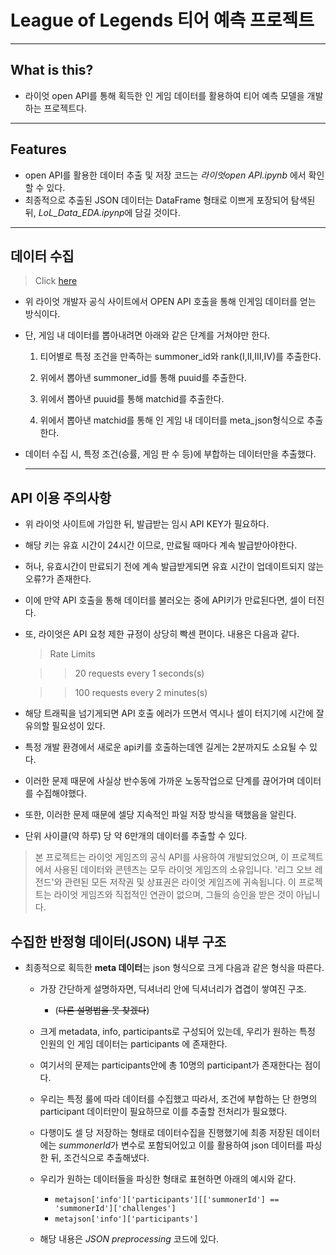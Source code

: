 # League of Legends 티어 예측 프로젝트

---

## **What is this?**

- 라이엇 open API를 통해 획득한 인 게임 데이터를 활용하여 티어 예측 모델을 개발하는 프로젝트다.

---

## **Features**

- open API를 활용한 데이터 추출 및 저장 코드는 *라이엇open API.ipynb* 에서 확인할 수 있다.
- 최종적으로 추출된 JSON 데이터는 DataFrame 형태로 이쁘게 포장되어 탐색된 뒤, *LoL_Data_EDA.ipynp*에 담길 것이다.

---

## **데이터 수집**

> Click [here](https://developer.riotgames.com/)

- 위 라이엇 개발자 공식 사이트에서 OPEN API 호출을 통해 인게임 데이터를 얻는 방식이다.

- 단, 게임 내 데이터를 뽑아내려면 아래와 같은 단계를 거쳐야만 한다.

  1. 티어별로 특정 조건을 만족하는 summoner_id와 rank(I,II,III,IV)를 추출한다.

  2. 위에서 뽑아낸 summoner_id를 통해 puuid를 추출한다.

  3. 위에서 뽑아낸 puuid를 통해 matchid를 추출한다.

  4. 위에서 뽑아낸 matchid를 통해 인 게임 내 데이터를 meta_json형식으로 추출한다.

- 데이터 수집 시, 특정 조건(승률, 게임 판 수 등)에 부합하는 데이터만을 추출했다.

  ***

## **API 이용 주의사항**

- 위 라이엇 사이트에 가입한 뒤, 발급받는 임시 API KEY가 필요하다.

  
- 해당 키는 유효 시간이 24시간 이므로, 만료될 때마다 계속 발급받아야한다.


- 허나, 유효시간이 만료되기 전에 계속 발급받게되면 유효 시간이 업데이트되지 않는 오류?가 존재한다.

  
- 이에 만약 API 호출을 통해 데이터를 불러오는 중에 API키가 만료된다면, 셀이 터진다.
  

- 또, 라이엇은 API 요청 제한 규정이 상당히 빡센 편이다. 내용은 다음과 같다.

  > Rate Limits


  >> 20 requests every 1 seconds(s)


  >> 100 requests every 2 minutes(s)


- 해당 트래픽을 넘기게되면 API 호출 에러가 뜨면서 역시나 셀이 터지기에 시간에 잘 유의할 필요성이 있다.


* 특정 개발 환경에서 새로운 api키를 호출하는데엔 길게는 2분까지도 소요될 수 있다. 


- 이러한 문제 때문에 사실상 반수동에 가까운 노동작업으로 단계를 끊어가며 데이터를 수집해야했다.


- 또한, 이러한 문제 때문에 셀당 지속적인 파일 저장 방식을 택했음을 알린다.


- 단위 사이클(약 하루) 당 약 6만개의 데이터를 추출할 수 있다.
  

> 본 프로젝트는 라이엇 게임즈의 공식 API를 사용하여 개발되었으며, 이 프로젝트에서 사용된 데이터와 콘텐츠는 모두 라이엇 게임즈의 소유입니다. '리그 오브 레전드'와 관련된 모든 저작권 및 상표권은 라이엇 게임즈에 귀속됩니다. 이 프로젝트는 라이엇 게임즈와 직접적인 연관이 없으며, 그들의 승인을 받은 것이 아닙니다.


## **수집한 반정형 데이터(JSON) 내부 구조**

- 최종적으로 획득한 **meta 데이터**는 json 형식으로 크게 다음과 같은 형식을 따른다.

  - 가장 간단하게 설명하자면, 딕셔너리 안에 딕셔너리가 겹겹이 쌓여진 구조.

    - (~~다른 설명법을 못 찾겠다~~)

  - 크게 metadata, info, participants로 구성되어 있는데, 우리가 원하는 특정 인원의 인 게임 데이터는 participants 에 존재한다.

  - 여기서의 문제는 participants안에 총 10명의 participant가 존재한다는 점이다.

  - 우리는 특정 룰에 따라 데이터를 수집했고 따라서, 조건에 부합하는 단 한명의 participant 데이터만이 필요하므로 이를 추출할 전처리가 필요했다.

  - 다행이도 셀 당 저장하는 형태로 데이터수집을 진행했기에 최종 저장된 데이터에는 *summonerId*가 변수로 포함되어있고 이를 활용하여 json 데이터를 파싱한 뒤, 조건식으로 추출해냈다.

  - 우리가 원하는 데이터들을 파싱한 형태로 표현하면 아래의 예시와 같다.
  
    * `metajson['info']['participants'][['summonerId'] == 'summonerId']['challenges']`
    * `metajson['info']['participants']`
 
  - 해당 내용은 *JSON preprocessing* 코드에 있다.
